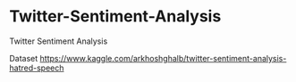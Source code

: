 # Twitter-Sentiment-Analysis
Twitter Sentiment Analysis

Dataset https://www.kaggle.com/arkhoshghalb/twitter-sentiment-analysis-hatred-speech
